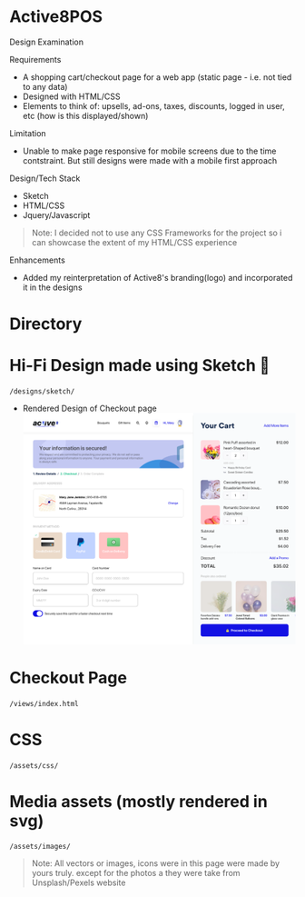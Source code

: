 # Active8POS
Design Examination

Requirements
- A shopping cart/checkout page for a web app (static page - i.e. not tied to any data)
- Designed with HTML/CSS
- Elements to think of: upsells, ad-ons, taxes, discounts, logged in user, etc (how is this displayed/shown)

Limitation
- Unable to make page responsive for mobile screens due to the time contstraint. But still designs were made with a mobile first approach

Design/Tech Stack
- Sketch
- HTML/CSS
- Jquery/Javascript
>Note: I decided not to use any CSS Frameworks for the project so i can showcase the extent of my HTML/CSS experience

Enhancements
- Added my reinterpretation of Active8's branding(logo) and incorporated it in the designs

# Directory

# Hi-Fi Design made using Sketch 💎
`/designs/sketch/`
- Rendered Design of Checkout page
![alt text](https://github.com/arradazar/active8/blob/master/sketch/Active8.png)

# Checkout Page
`/views/index.html`

# CSS
`/assets/css/`

# Media assets (mostly rendered in svg)
`/assets/images/`

>Note: All vectors or images, icons were in this page were made by yours truly. except for the photos a they were take from Unsplash/Pexels website

